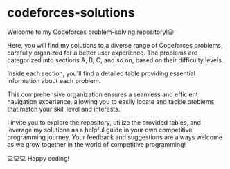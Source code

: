 # codeforces-solutions
Welcome to my Codeforces problem-solving repository!:smiley:

Here, you will find my solutions to a diverse range of Codeforces problems, carefully organized for a better user experience. The problems are categorized into sections A, B, C, and so on, based on their difficulty levels.

Inside each section, you'll find a detailed table providing essential information about each problem.

This comprehensive organization ensures a seamless and efficient navigation experience, allowing you to easily locate and tackle problems that match your skill level and interests.

I invite you to explore the repository, utilize the provided tables, and leverage my solutions as a helpful guide in your own competitive programming journey. Your feedback and suggestions are always welcome as we grow together in the world of competitive programming!

:computer::computer::computer: Happy coding!
